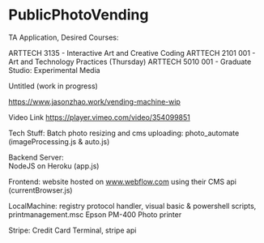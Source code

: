 # PublicPhotoVending

TA Application, Desired Courses: 

ARTTECH 3135 - Interactive Art and Creative Coding 
ARTTECH 2101 001 - Art and Technology Practices (Thursday)
ARTTECH 5010 001 - Graduate Studio: Experimental Media



Untitled (work in progress) 


https://www.jasonzhao.work/vending-machine-wip

Video Link
https://player.vimeo.com/video/354099851






Tech Stuff: 
Batch photo resizing and cms uploading: 
photo_automate (imageProcessing.js & auto.js)


Backend Server:  
NodeJS on Heroku (app.js)
 
Frontend: 
website hosted on www.webflow.com using their CMS api (currentBrowser.js)

LocalMachine: 
registry protocol handler, visual basic & powershell scripts, printmanagement.msc 
Epson PM-400 Photo printer

Stripe: 
Credit Card Terminal, stripe api

